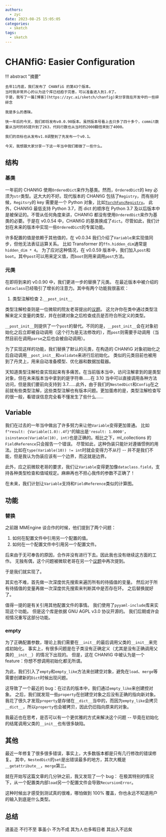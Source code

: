 ```yaml
---
authors:
  - zyc
date: 2023-08-25 15:05:05
categories:
  - sketch
tags:
  - sketch
---
```


# CHANfiG: Easier Configuration

!!! abstract "摘要"

    去年11月底，我们发布了 CHANfiG 的第43个版本。
    当时我非常开心的认为这个库已经趋于完善，可以准备进入到1.0了。
    于是，我写了一篇[博客](https://zyc.ai/sketch/chanfig)来分享我在开发中的一些碎碎念

    我是多么的愚昧。

    快一年后的今天，我们即将发布v0.0.90版本。虽然版本号看上去只多了四十多个，commit数量从当时的85提升到了263，代码行数也从当时的2000翻倍来到了4000。

    我们的目标也从发布v1.0调整到了先发布一个v0.1。

    今天，我想跟大家分享一下这一年当中我们都做了一些什么。

## 结构

### 基类

一年前的 CHANfiG 使用`OrderedDict`来作为基类。然而，`OrderedDict`的 key 必须为`str`类型。这大大的不好。现代版本的 CHANfiG 包括了`Registry`，而有些时候，`Regitsry`的 key 需要是一个 Python 对象，比如[`TorchFuncRegistry`](https://github.com/ZhiyuanChen/DanLing/blob/master/danling/tensors/torch_func_registry.py)。
此外，CHANfiG 最低支持 Python 3.7，而 dict 的顺序在 Python 3.7 及以后版本中是被保证的。不管从任何角度来讲，CHANfiG 都没有使用`OrderedDict`来作为基类的必要。于是在 v0.0.54 中，CHANfiG 的基类换成了`dict`。尽管如此，我们计划在未来的版本中实现一些`OrderedDict`的专属功能。

许多配置的值是依赖于其他值的，在 v0.0.34 我们介绍了`Variable`来实现值同步，但他无法表征运算关系。
比如 Transformer 的`ffn.hidden_dim`通常是`hidden_dim * 4`。
为了应对这种情况，在 v0.0.59 版本中，我们加入`post`和`boot`。其中`post`可以用来定义值，而`boot`则用来调用`post`方法。

### 元类

在即将到来的 v0.0.90 中，我们更进一步的替换了元类。
在最近版本中被介绍的`dataclass`已经吸引了增长的注意力。其中有两个功能我很喜欢：

1. 类型注解检查 2.`__post_init__`

类型注解检查则是一位微软的院友老哥提出的[议题](https://github.com/ZhiyuanChen/CHANfiG/issues/7)。
这允许你在类中通过类型注解来定义变量的类型，并在创建对象之后检查成员是否符合所定义的类型。

`__post_init__`则提供了一个`post`的替代。不同的是，`__post_init__`会在对象初始化之后立即被自动调用（这个行为是无法修改的），而`post`则需要手动调用（当然目前在调用`parse`之后也会被自动调用）。

为了实现这样的功能，我们替换了默认的元类，在构造的 CHANfiG 对象初始化之后自动调用`__post_init__`和`validate`来进行后初始化。
类似的元类目前也被用到了丹灵上，用来自动准备模型、优化器和数据加载器。

天知道类型注解检查实现起来有多痛苦。在当前版本当中，访问注解拿到的是类型对象，但在未来版本当中拿到的是字符串……在 3.10 当中可以直接调用各种方法访问，但是我们要前向支持到 3.7……此外，由于我们的`NestedDict`和`Config`在之前就有些类型注解，这些类型注解也有版本问题。更加蛋疼的是，类型注解检查写的很一般，看错误信息完全看不懂发生了些什么……

## Variable

我们在过去的一年当中做出了许多努力来让他`Variable`变得更加普通。
比如`f"result: {Variable(1.0):.4f}"`的输出是`'result: 1.0000'`，`isinstance(Variable(10), int)`也是正确的。相比之下，ml_collections 的`FieldReference`只会报告一个错误。
尽管如此，这种伪装只能针对遵循惯例的用法。比如在`type(Variable(10)) != int`时就会变得力不从行 -- 并不是我们不能，但是我认为伪装应该有一个边界，而这就是边界。

此外，应之前微软老哥的要求，我们让`Variable`变得更加像`dataclass.field`，支持各种类型检查和值域规定。麻麻再也不担心我传的参数不正确了！

在未来，我们计划让`Variable`支持和`FieldReference`类似的计算图。

## 功能

### 替换

之前跟 MMEngine 谈合作的时候，他们提到了两个问题：

1. 如何在配置文件中引用另一个配置的值。
2. 如何在一个配置文件中引用另一个配置文件。

后来由于无可奉告的原因，合作并没有进行下去。因此我也没有继续这方面的工作。
无独有偶，这个问题被微软老哥在另一个[议题](https://github.com/ZhiyuanChen/CHANfiG/issues/14)中再次提到。

于是我们就实现了。

其实也不难，首先做一次深度优先搜索来遍历所有的待插值的变量。
然后对于所有待插值的变量再做一次深度优先搜索来判断其中是否存在环。
之后替换就好了。

值得一提的是有关引用其他配置文件的事情。
我们使用了`pyyaml-include`库来实现这个功能。
但是这个库是依据 GNU AGPL v3.0 协议开源的。
我们后期或许会视情况重写这部分功能。

### empty

为了正确配置参数，理论上我们需要在`__init__`的最后调用父类的`__init__`来完成初始化。
事实上，有很多问题是在子类没有正确定义（尤其是没有正确调用父类的`__init__`）的情况下出现的。
但是，这在 CHANfiG 中被认为是一个 feature：你想不想调用初始化都无所谓。

为此，我们引入了`empty`和`empty_like`方法来创建空对象，避免在`load`、`merge`等需要创建新的`Dict`时候出现问题。

这导致了一个最近的 bug：在过去的版本中，我们通过`empty_like`来创建控对象。
之后，我们就发现一些`property`在创建空对象之后没有正确的指向新对象。
我花了很久才发现`property`是存储在`__dict__`当中的，而因为`empty_like`会拷贝`__dict__`，所以`property`也会被拷贝，因此仍旧指向原来的对象。

我最近也在思考，是否可以有一个更优雅的方式来解决这个问题 -- 毕竟在初始化的结尾调用父类的`__init__`也有很多缺陷。

## 其他

最近一年修复了很多很多错误，事实上，大多数版本都是只有几行修改的错误修复。
其中，`NestedDict`的`set`是出错误最多的地方，其次大概是`__getattribute__`，`merge`第三。

就在开始写这篇文章的几分钟之前，我又发现了一个 bug：
在极其特别的情况下，从一个配置类内部`load`另一个配置文件会导致`RecursionError`。

这种时候出才感受到测试真的很难，哪怕做到 100% 覆盖，你也永远不知道用户的输入到底是什么类型。

## 总结

道虽迩 不行不至
事虽小 不为不成
其为人也多暇日者 其出入不远矣
